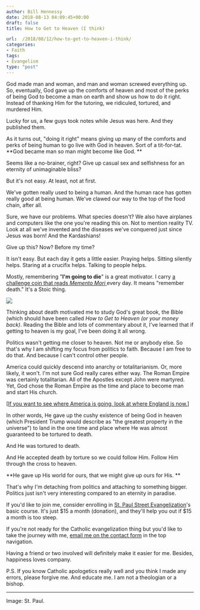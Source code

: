 ```yaml
---
author: Bill Hennessy
date: 2018-08-13 04:09:45+00:00
draft: false
title: How to Get to Heaven (I think)

url:  /2018/08/12/how-to-get-to-heaven-i-think/
categories:
- Faith
tags:
- Evangelism
type: "post"
---
```


God made man and woman, and man and woman screwed everything up. So, eventually, God gave up the comforts of heaven and most of the perks of being God to become a man on earth and show us how to do it right. Instead of thanking Him for the tutoring, we ridiculed, tortured, and murdered Him.

Lucky for us, a few guys took notes while Jesus was here. And they published them.

As it turns out, "doing it right" means giving up many of the comforts and perks of being human to go live with God in heaven. Sort of a tit-for-tat. **God became man so man might become like God. **

Seems like a no-brainer, right? Give up casual sex and selfishness for an eternity of unimaginable bliss?

But it's not easy. At least, not at first.

We've gotten really used to being a human. And the human race has gotten really good at being human. We've clawed our way to the top of the food chain, after all.

Sure, we have our problems. What species doesn't? We also have airplanes and computers like the one you're reading this on. Not to mention reality TV. Look at all we've invented and the diseases we've conquered just since Jesus was born! And the Kardashians!

Give up this? Now? Before my time?

It isn't easy. But each day it gets a little easier. Praying helps. Sitting silently helps. Staring at a crucifix helps. Talking to people helps.

Mostly, remembering "**I'm going to die**" is a great motivator. I carry [a challenge coin that reads _Memento Mori_ ](https://prints.dailystoic.com/products/memento-mori)every day. It means "remember death." It's a Stoic thing.

[![](https://www.hennessysview.com/wp-content/uploads/2018/08/mm3_1024x1024@2x-300x220.png)
](https://prints.dailystoic.com/products/memento-mori)

Thinking about death motivated me to study God's great book, the Bible (which should have been called _How to Get to Heaven (or your money back)_. Reading the Bible and lots of commentary about it, I've learned that if getting to heaven is my goal, I've been doing it all wrong.

Politics wasn't getting me closer to heaven. Not me or anybody else. So that's why I am shifting my focus from politics to faith. Because I am free to do that. And because I can't control other people.

America could quickly descend into anarchy or totalitarianism. Or, more likely, it won't. I'm not sure God really cares either way. The Roman Empire was certainly totalitarian. All of the Apostles except John were martyred. Yet, God chose the Roman Empire as the time and place to become man and start His church.

[[If you want to see where America is going, look at where England is now.](https://www.hennessysview.com/2016/11/12/how-the-second-born-twin-can-be-older-than-the-first/)]

In other words, He gave up the cushy existence of being God in heaven (which President Trump would describe as "the greatest property in the universe") to land in the one time and place where He was almost guaranteed to be tortured to death.

And He was tortured to death.

And He accepted death by torture so we could follow Him. Follow Him through the cross to heaven.

**He gave up His world for ours, that we might give up ours for His. **

That's why I'm detaching from politics and attaching to something bigger. Politics just isn't very interesting compared to an eternity in paradise.

If you'd like to join me, consider enrolling in [St. Paul Street Evangelization](https://streetevangelization.com)'s basic course. It's just $15 a month (donation), and they'll help you out if $15 a month is too steep.

If you're not ready for the Catholic evangelization thing but you'd like to take the journey with me, [email me on the contact form](https://www.hennessysview.com/contact/) in the top navigation.

Having a friend or two involved will definitely make it easier for me. Besides, happiness loves company.

P.S. If you know Catholic apologetics really well and you think I made any errors, please forgive me. And educate me. I am not a theologian or a bishop.



* * *



Image: St. Paul.

